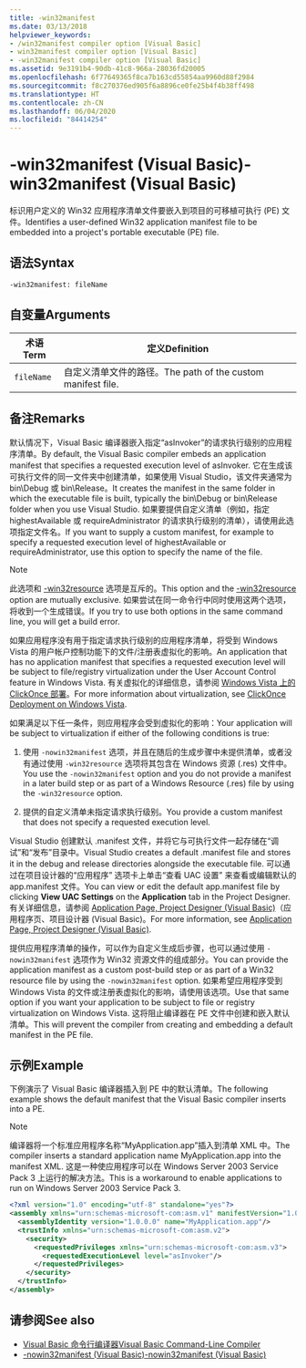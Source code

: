 ```yaml
---
title: -win32manifest
ms.date: 03/13/2018
helpviewer_keywords:
- /win32manifest compiler option [Visual Basic]
- win32manifest compiler option [Visual Basic]
- -win32manifest compiler option [Visual Basic]
ms.assetid: 9e3191b4-90db-41c8-966a-28036fd20005
ms.openlocfilehash: 6f77649365f8ca7b163cd55854aa9960d88f2984
ms.sourcegitcommit: f8c270376ed905f6a8896ce0fe25b4f4b38ff498
ms.translationtype: HT
ms.contentlocale: zh-CN
ms.lasthandoff: 06/04/2020
ms.locfileid: "84414254"
---
```

# <a name="-win32manifest-visual-basic"></a><span data-ttu-id="d468d-102">-win32manifest (Visual Basic)</span><span class="sxs-lookup"><span data-stu-id="d468d-102">-win32manifest (Visual Basic)</span></span>
<span data-ttu-id="d468d-103">标识用户定义的 Win32 应用程序清单文件要嵌入到项目的可移植可执行 (PE) 文件。</span><span class="sxs-lookup"><span data-stu-id="d468d-103">Identifies a user-defined Win32 application manifest file to be embedded into a project's portable executable (PE) file.</span></span>  
  
## <a name="syntax"></a><span data-ttu-id="d468d-104">语法</span><span class="sxs-lookup"><span data-stu-id="d468d-104">Syntax</span></span>  
  
```console  
-win32manifest: fileName  
```  
  
## <a name="arguments"></a><span data-ttu-id="d468d-105">自变量</span><span class="sxs-lookup"><span data-stu-id="d468d-105">Arguments</span></span>  
  
|<span data-ttu-id="d468d-106">术语</span><span class="sxs-lookup"><span data-stu-id="d468d-106">Term</span></span>|<span data-ttu-id="d468d-107">定义</span><span class="sxs-lookup"><span data-stu-id="d468d-107">Definition</span></span>|  
|---|---|  
|`fileName`|<span data-ttu-id="d468d-108">自定义清单文件的路径。</span><span class="sxs-lookup"><span data-stu-id="d468d-108">The path of the custom manifest file.</span></span>|  
  
## <a name="remarks"></a><span data-ttu-id="d468d-109">备注</span><span class="sxs-lookup"><span data-stu-id="d468d-109">Remarks</span></span>  
 <span data-ttu-id="d468d-110">默认情况下，Visual Basic 编译器嵌入指定“asInvoker”的请求执行级别的应用程序清单。</span><span class="sxs-lookup"><span data-stu-id="d468d-110">By default, the Visual Basic compiler embeds an application manifest that specifies a requested execution level of asInvoker.</span></span> <span data-ttu-id="d468d-111">它在生成该可执行文件的同一文件夹中创建清单，如果使用 Visual Studio，该文件夹通常为 bin\Debug 或 bin\Release。</span><span class="sxs-lookup"><span data-stu-id="d468d-111">It creates the manifest in the same folder in which the executable file is built, typically the bin\Debug or bin\Release folder when you use Visual Studio.</span></span> <span data-ttu-id="d468d-112">如果要提供自定义清单（例如，指定 highestAvailable 或 requireAdministrator 的请求执行级别的清单），请使用此选项指定文件名。</span><span class="sxs-lookup"><span data-stu-id="d468d-112">If you want to supply a custom manifest, for example to specify a requested execution level of highestAvailable or requireAdministrator, use this option to specify the name of the file.</span></span>  
  
> [!NOTE]
> <span data-ttu-id="d468d-113">此选项和 [-win32resource](win32resource.md) 选项是互斥的。</span><span class="sxs-lookup"><span data-stu-id="d468d-113">This option and the [-win32resource](win32resource.md) option are mutually exclusive.</span></span> <span data-ttu-id="d468d-114">如果尝试在同一命令行中同时使用这两个选项，将收到一个生成错误。</span><span class="sxs-lookup"><span data-stu-id="d468d-114">If you try to use both options in the same command line, you will get a build error.</span></span>  
  
 <span data-ttu-id="d468d-115">如果应用程序没有用于指定请求执行级别的应用程序清单，将受到 Windows Vista 的用户帐户控制功能下的文件/注册表虚拟化的影响。</span><span class="sxs-lookup"><span data-stu-id="d468d-115">An application that has no application manifest that specifies a requested execution level will be subject to file/registry virtualization under the User Account Control feature in Windows Vista.</span></span> <span data-ttu-id="d468d-116">有关虚拟化的详细信息，请参阅 [Windows Vista 上的 ClickOnce 部署](/visualstudio/deployment/clickonce-deployment-on-windows-vista)。</span><span class="sxs-lookup"><span data-stu-id="d468d-116">For more information about virtualization, see [ClickOnce Deployment on Windows Vista](/visualstudio/deployment/clickonce-deployment-on-windows-vista).</span></span>  
  
 <span data-ttu-id="d468d-117">如果满足以下任一条件，则应用程序会受到虚拟化的影响：</span><span class="sxs-lookup"><span data-stu-id="d468d-117">Your application will be subject to virtualization if either of the following conditions is true:</span></span>  
  
1. <span data-ttu-id="d468d-118">使用 `-nowin32manifest` 选项，并且在随后的生成步骤中未提供清单，或者没有通过使用 `-win32resource` 选项将其包含在 Windows 资源 (.res) 文件中。</span><span class="sxs-lookup"><span data-stu-id="d468d-118">You use the `-nowin32manifest` option and you do not provide a manifest in a later build step or as part of a Windows Resource (.res) file by using the `-win32resource` option.</span></span>  
  
2. <span data-ttu-id="d468d-119">提供的自定义清单未指定请求执行级别。</span><span class="sxs-lookup"><span data-stu-id="d468d-119">You provide a custom manifest that does not specify a requested execution level.</span></span>  
  
 <span data-ttu-id="d468d-120">Visual Studio 创建默认 .manifest 文件，并将它与可执行文件一起存储在“调试”和“发布”目录中。</span><span class="sxs-lookup"><span data-stu-id="d468d-120">Visual Studio creates a default .manifest file and stores it in the debug and release directories alongside the executable file.</span></span> <span data-ttu-id="d468d-121">可以通过在项目设计器的“应用程序”  选项卡上单击“查看 UAC 设置”  来查看或编辑默认的 app.manifest 文件。</span><span class="sxs-lookup"><span data-stu-id="d468d-121">You can view or edit the default app.manifest file by clicking **View UAC Settings** on the **Application** tab in the Project Designer.</span></span> <span data-ttu-id="d468d-122">有关详细信息，请参阅 [Application Page, Project Designer (Visual Basic)](/visualstudio/ide/reference/application-page-project-designer-visual-basic)（应用程序页、项目设计器 (Visual Basic)。</span><span class="sxs-lookup"><span data-stu-id="d468d-122">For more information, see [Application Page, Project Designer (Visual Basic)](/visualstudio/ide/reference/application-page-project-designer-visual-basic).</span></span>  
  
 <span data-ttu-id="d468d-123">提供应用程序清单的操作，可以作为自定义生成后步骤，也可以通过使用 `-nowin32manifest` 选项作为 Win32 资源文件的组成部分。</span><span class="sxs-lookup"><span data-stu-id="d468d-123">You can provide the application manifest as a custom post-build step or as part of a Win32 resource file by using the `-nowin32manifest` option.</span></span> <span data-ttu-id="d468d-124">如果希望应用程序受到 Windows Vista 的文件或注册表虚拟化的影响，请使用该选项。</span><span class="sxs-lookup"><span data-stu-id="d468d-124">Use that same option if you want your application to be subject to file or registry virtualization on Windows Vista.</span></span> <span data-ttu-id="d468d-125">这将阻止编译器在 PE 文件中创建和嵌入默认清单。</span><span class="sxs-lookup"><span data-stu-id="d468d-125">This will prevent the compiler from creating and embedding a default manifest in the PE file.</span></span>  
  
## <a name="example"></a><span data-ttu-id="d468d-126">示例</span><span class="sxs-lookup"><span data-stu-id="d468d-126">Example</span></span>  
 <span data-ttu-id="d468d-127">下例演示了 Visual Basic 编译器插入到 PE 中的默认清单。</span><span class="sxs-lookup"><span data-stu-id="d468d-127">The following example shows the default manifest that the Visual Basic compiler inserts into a PE.</span></span>  
  
> [!NOTE]
> <span data-ttu-id="d468d-128">编译器将一个标准应用程序名称“MyApplication.app”插入到清单 XML 中。</span><span class="sxs-lookup"><span data-stu-id="d468d-128">The compiler inserts a standard application name MyApplication.app into the manifest XML.</span></span> <span data-ttu-id="d468d-129">这是一种使应用程序可以在 Windows Server 2003 Service Pack 3 上运行的解决方法。</span><span class="sxs-lookup"><span data-stu-id="d468d-129">This is a workaround to enable applications to run on Windows Server 2003 Service Pack 3.</span></span>  
  
```xml  
<?xml version="1.0" encoding="utf-8" standalone="yes"?>  
<assembly xmlns="urn:schemas-microsoft-com:asm.v1" manifestVersion="1.0">  
  <assemblyIdentity version="1.0.0.0" name="MyApplication.app"/>  
  <trustInfo xmlns="urn:schemas-microsoft-com:asm.v2">  
    <security>  
      <requestedPrivileges xmlns="urn:schemas-microsoft-com:asm.v3">  
        <requestedExecutionLevel level="asInvoker"/>  
      </requestedPrivileges>  
    </security>  
  </trustInfo>  
</assembly>  
```  
  
## <a name="see-also"></a><span data-ttu-id="d468d-130">请参阅</span><span class="sxs-lookup"><span data-stu-id="d468d-130">See also</span></span>

- [<span data-ttu-id="d468d-131">Visual Basic 命令行编译器</span><span class="sxs-lookup"><span data-stu-id="d468d-131">Visual Basic Command-Line Compiler</span></span>](index.md)
- [<span data-ttu-id="d468d-132">-nowin32manifest (Visual Basic)</span><span class="sxs-lookup"><span data-stu-id="d468d-132">-nowin32manifest (Visual Basic)</span></span>](nowin32manifest.md)
